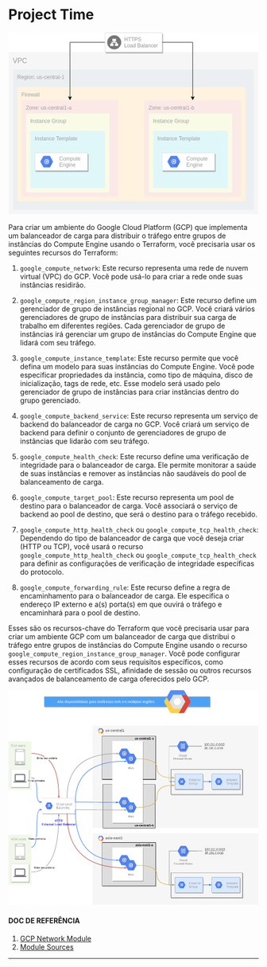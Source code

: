 # Project Time

<div align="center">

![gcp-load-balancer.png](./images/gcp-load-balancer.png)

</div>

Para criar um ambiente do Google Cloud Platform (GCP) que implementa um balanceador de carga para distribuir o tráfego entre grupos de instâncias do Compute Engine usando o Terraform, você precisaria usar os seguintes recursos do Terraform:

1. `google_compute_network`: Este recurso representa uma rede de nuvem virtual (VPC) do GCP. Você pode usá-lo para criar a rede onde suas instâncias residirão.

2. `google_compute_region_instance_group_manager`: Este recurso define um gerenciador de grupo de instâncias regional no GCP. Você criará vários gerenciadores de grupo de instâncias para distribuir sua carga de trabalho em diferentes regiões. Cada gerenciador de grupo de instâncias irá gerenciar um grupo de instâncias do Compute Engine que lidará com seu tráfego.

3. `google_compute_instance_template`: Este recurso permite que você defina um modelo para suas instâncias do Compute Engine. Você pode especificar propriedades da instância, como tipo de máquina, disco de inicialização, tags de rede, etc. Esse modelo será usado pelo gerenciador de grupo de instâncias para criar instâncias dentro do grupo gerenciado.

4. `google_compute_backend_service`: Este recurso representa um serviço de backend do balanceador de carga no GCP. Você criará um serviço de backend para definir o conjunto de gerenciadores de grupo de instâncias que lidarão com seu tráfego.

5. `google_compute_health_check`: Este recurso define uma verificação de integridade para o balanceador de carga. Ele permite monitorar a saúde de suas instâncias e remover as instâncias não saudáveis ​​do pool de balanceamento de carga.

6. `google_compute_target_pool`: Este recurso representa um pool de destino para o balanceador de carga. Você associará o serviço de backend ao pool de destino, que será o destino para o tráfego recebido.

7. `google_compute_http_health_check` ou `google_compute_tcp_health_check`: Dependendo do tipo de balanceador de carga que você deseja criar (HTTP ou TCP), você usará o recurso `google_compute_http_health_check` ou `google_compute_tcp_health_check` para definir as configurações de verificação de integridade específicas do protocolo.

8. `google_compute_forwarding_rule`: Este recurso define a regra de encaminhamento para o balanceador de carga. Ele especifica o endereço IP externo e a(s) porta(s) em que ouvirá o tráfego e encaminhará para o pool de destino.

Esses são os recursos-chave do Terraform que você precisaria usar para criar um ambiente GCP com um balanceador de carga que distribui o tráfego entre grupos de instâncias do Compute Engine usando o recurso `google_compute_region_instance_group_manager`. Você pode configurar esses recursos de acordo com seus requisitos específicos, como configuração de certificados SSL, afinidade de sessão ou outros recursos avançados de balanceamento de carga oferecidos pelo GCP.

<div align="center">

![gcp-load-balancer.png](./images/final-project.png)

</div>

#### DOC DE REFERÊNCIA

1. [GCP Network Module](https://registry.terraform.io/modules/terraform-google-modules/network "GCP Network Module")
2. [Module Sources](https://www.terraform.io/language/modules/sources "Module Sources")
---